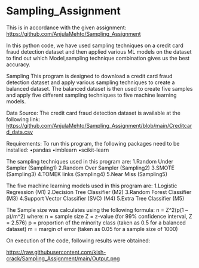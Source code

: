 # Sampling_Assignment
This is in accordance with the given assignment: https://github.com/AnjulaMehto/Sampling_Assignment

In this python code, we have used sampling techniques on a credit card fraud detection dataset 
and then applied various ML models on the dataset to find out which Model,sampling technique combination
gives us the best accuracy.

Sampling
This program is designed to download a credit card fraud detection dataset and apply various sampling techniques to create a balanced dataset. The balanced dataset is then used to create five samples and apply five different sampling techniques to five machine learning models.

Data Source:
The credit card fraud detection dataset is available at the following link: https://github.com/AnjulaMehto/Sampling_Assignment/blob/main/Creditcard_data.csv

Requirements:
To run this program, the following packages need to be installed:
•pandas
•imblearn
•scikit-learn

The sampling techniques used in this program are:
1.Random Under Sampler (Sampling1)
2.Random Over Sampler (Sampling2)
3.SMOTE (Sampling3)
4.TOMEK links (Sampling4)
5.Near Miss (Sampling5)

The five machine learning models used in this program are:
1.Logistic Regression (M1)
2.Decision Tree Classifier (M2)
3.Random Forest Classifier (M3)
4.Support Vector Classifier (SVC) (M4)
5.Extra Tree Classifier (M5)

The Sample size was calculates using the following formula: n = Z^2(p(1 – p)/m^2) where: n = sample size Z = z-value (for 99% confidence interval, Z = 2.576) p = proportion of the minority class (taken as 0.5 for a balanced dataset) m = margin of error (taken as 0.05 for a sample size of 1000)

On execution of the code, following results were obtained:

https://raw.githubusercontent.com/kish-crack/Sampling_Assignment/main/Output.png



